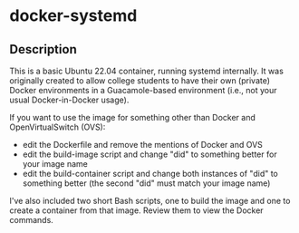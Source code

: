 # docker-systemd

## Description
This is a basic Ubuntu 22.04 container, running systemd internally.  It was originally created to allow college students to have their own (private) Docker environments in a Guacamole-based environment (i.e., not your usual Docker-in-Docker usage).  

If you want to use the image for something other than Docker and OpenVirtualSwitch (OVS):
* edit the Dockerfile and remove the mentions of Docker and OVS
* edit the build-image script and change "did" to something better for your image name
* edit the build-container script and change both instances of "did" to something better (the second "did" must match your image name)

I've also included two short Bash scripts, one to build the image and one to create a container from that image.  Review them to view the Docker commands.
